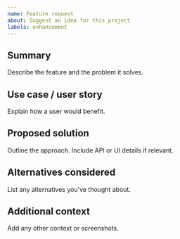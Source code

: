 ```yaml
---
name: Feature request
about: Suggest an idea for this project
labels: enhancement
---
```


## Summary
Describe the feature and the problem it solves.

## Use case / user story
Explain how a user would benefit.

## Proposed solution
Outline the approach. Include API or UI details if relevant.

## Alternatives considered
List any alternatives you've thought about.

## Additional context
Add any other context or screenshots.
